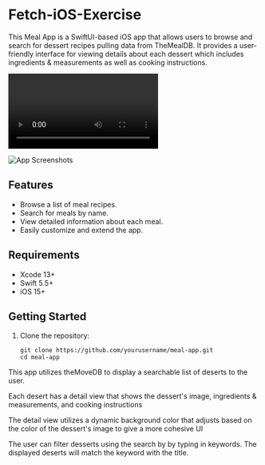 # Fetch-iOS-Exercise

This Meal App is a SwiftUI-based iOS app that allows users to browse and search for dessert recipes pulling data from TheMealDB. It provides a user-friendly interface for viewing  details about each dessert which includes ingredients & measurements as well as cooking instructions.

![Video](mealAppVid.mp4)

![App Screenshots](screenshots.png)

## Features

- Browse a list of meal recipes.
- Search for meals by name.
- View detailed information about each meal.
- Easily customize and extend the app.

## Requirements

- Xcode 13+
- Swift 5.5+
- iOS 15+

## Getting Started

1. Clone the repository:

   ```shell
   git clone https://github.com/yourusername/meal-app.git
   cd meal-app

This app utilizes theMoveDB to display a searchable list of deserts to the user.

Each desert has a detail view that shows the dessert's image, ingredients & measurements, and cooking instructions

The detail view utilizes a dynamic background color that adjusts based on the color of the dessert's image to give a more cohesive UI

The user can filter desserts using the search by by typing in keywords. The displayed deserts will match the keyword with the title.


